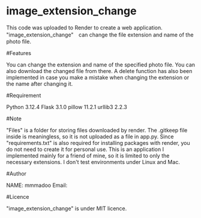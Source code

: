 # image_extension_change

This code was uploaded to Render to create a web application.
"image_extension_change"　can change the file extension and name of the photo file.

#Features

You can change the extension and name of the specified photo file. You can also download the changed file from there.
A delete function has also been implemented in case you make a mistake when changing the extension or the name after changing it.

#Requirement

Python 3.12.4
Flask 3.1.0
pillow 11.2.1
urllib3 2.2.3

#Note

"Files" is a folder for storing files downloaded by render. The .gitkeep file inside is meaningless, so it is not uploaded as a file in app.py.
Since "requirements.txt" is also required for installing packages with render, you do not need to create it for personal use.
This is an application I implemented mainly for a friend of mine, so it is limited to only the necessary extensions.
I don't test environments under Linux and Mac.

#Author

NAME: mmmadoo
Email: 

#Licence

"image_extension_change" is under MIT licence.
